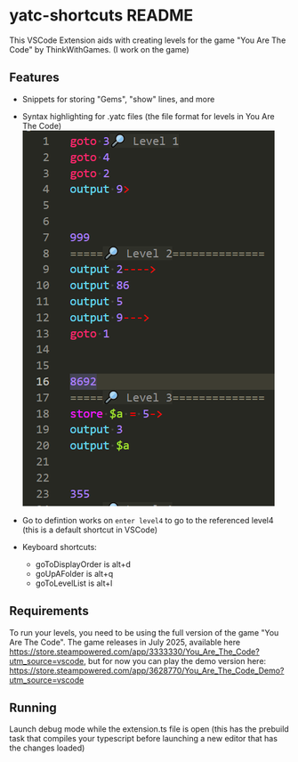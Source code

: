 # yatc-shortcuts README

This VSCode Extension aids with creating levels for the game "You Are The Code" by ThinkWithGames. (I work on the game)

## Features

* Snippets for storing "Gems", "show" lines, and more
* Syntax highlighting for .yatc files (the file format for levels in You Are The Code)
![feature X](images/highlighting_image.png)


* Go to defintion works on `enter level4` to go to the referenced level4 (this is a default shortcut in VSCode)
* Keyboard shortcuts:
    - goToDisplayOrder is alt+d
    - goUpAFolder is alt+q
    - goToLevelList is alt+l
    

## Requirements

To run your levels, you need to be using the full version of the game "You Are The Code". The game releases in July 2025, available here https://store.steampowered.com/app/3333330/You_Are_The_Code?utm_source=vscode, but for now you can play the demo version here: https://store.steampowered.com/app/3628770/You_Are_The_Code_Demo?utm_source=vscode


## Running

Launch debug mode while the extension.ts file is open (this has the prebuild task that compiles your typescript before launching a new editor that has the changes loaded)